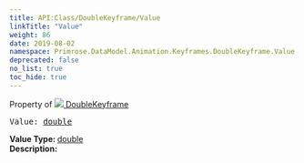 ```yaml
---
title: API:Class/DoubleKeyframe/Value
linkTitle: "Value"
weight: 86
date: 2019-08-02
namespace: Primrose.DataModel.Animation.Keyframes.DoubleKeyframe.Value
deprecated: false
no_list: true
toc_hide: true
---
```

Property of <a href="/docs/api-reference/Class/DoubleKeyframe"><img src="/icons/silk/film.png"/>&nbsp;DoubleKeyframe</a>
<pre class="method-declaration">
Value: <a class="type" href="/docs/api-reference/System/Primitives#double">double</a></pre>
<b>Value Type: </b>
<a class="type" href="/docs/api-reference/System/Primitives#double">double</a>
<br/>
<b>Description: </b>